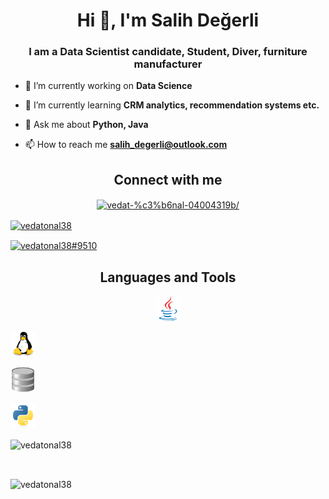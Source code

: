 <h1 align="center">Hi 👋, I'm Salih Değerli</h1>
<h3 align="center">I am a Data Scientist candidate, Student, Diver, furniture manufacturer </h3>

- 🔭 I’m currently working on **Data Science**

- 🌱 I’m currently learning **CRM analytics, recommendation systems etc.**

- 💬 Ask me about **Python, Java**

- 📫 How to reach me **salih_degerli@outlook.com**

<h2 align="center">Connect with me</h2>

<p align="center">
<a href="https://www.linkedin.com/in/salihdegerli/" target="blank"><img align="center" src="https://cdn.jsdelivr.net/npm/simple-icons@3.0.1/icons/linkedin.svg" alt="vedat-%c3%b6nal-04004319b/" height="30" width="40" /></a>
  
<a href="https://salihdegerli.medium.com" target="blank"><img align="center" src="https://cdn.jsdelivr.net/npm/simple-icons@3.0.1/icons/medium.svg" alt="vedatonal38" height="30" width="40" /></a>
  
<a href="https://www.kaggle.com/salihdegerli" target="blank"><img align="center" src="https://cdn.jsdelivr.net/npm/simple-icons@3.0.1/icons/kaggle.svg" alt="vedatonal38#9510" height="30" width="40" /></a>
</p>

<h2 align="center">Languages and Tools</h2>

<p align="center"> 
<a href="https://www.java.com" target="_blank"> <img src="https://raw.githubusercontent.com/devicons/devicon/master/icons/java/java-original.svg" alt="java" width="40" height="40"/> </a> 
  
<a href="https://www.linux.org/" target="_blank"> <img src="https://raw.githubusercontent.com/devicons/devicon/master/icons/linux/linux-original.svg" alt="linux" width="40" height="40"/> </a> 
  
<a href="https://www.sqlite.com/" target="_blank"> <img src="https://github.com/sqlitebrowser/sqlitebrowser/raw/master/src/icons/sqlitebrowser.png" alt="sqlite" width="40" height="40"/> </a> 
  
<a href="https://www.python.org" target="_blank"> <img src="https://raw.githubusercontent.com/devicons/devicon/master/icons/python/python-original.svg" alt="python" width="40" height="40"/> </a>
</p>

<p align="center">
  
  <img align="center" src="https://github-readme-stats.vercel.app/api/top-langs?username=degerlisalih&show_icons=true&locale=en&layout=compact" alt="vedatonal38" /></p>

<p align="center">&nbsp;
  
  <img align="center" src="https://github-readme-stats.vercel.app/api?username=degerlisalih&show_icons=true&locale=en" alt="vedatonal38" /></p>

